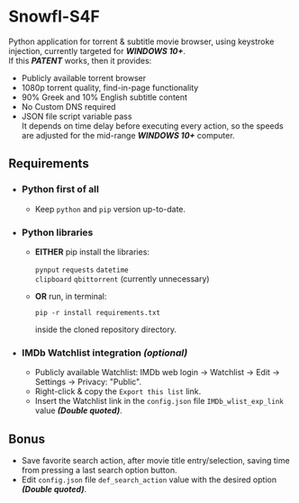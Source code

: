 # Snowfl-S4F
Python application for torrent & subtitle movie browser, using keystroke injection, currently targeted for **_WINDOWS 10+_**.  
If this **_PATENT_** works, then it provides:
- Publicly available torrent browser
- 1080p torrent quality, find-in-page functionality
- 90% Greek and 10% English subtitle content
- No Custom DNS required
- JSON file script variable pass  
It depends on time delay before executing every action, so the speeds are adjusted for the mid-range **_WINDOWS 10+_** computer.
## Requirements
- ### Python first of all
  - Keep `python` and `pip` version up-to-date.
- ### Python libraries
  - **EITHER** pip install the libraries:  
  
    `pynput` `requests` `datetime`  
    `clipboard` `qbittorrent` (currently unnecessary)  
  - **OR** run, in terminal:
    ```
    pip -r install requirements.txt
    ```
    inside the cloned repository directory.  
- ### IMDb Watchlist integration _(optional)_
  - Publicly available Watchlist: IMDb web login -> Watchlist -> Edit -> Settings -> Privacy: "Public".
  - Right-click & copy the `Export this list` link.
  - Insert the Watchlist link in the `config.json` file `IMDb_wlist_exp_link` value **_(Double quoted)_**.
## Bonus
- Save favorite search action, after movie title entry/selection, saving time from pressing a last search option button.  
- Edit `config.json` file `def_search_action` value with the desired option **_(Double quoted)_**.
